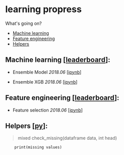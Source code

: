 # learning propress
What's going on?

  * [Machine learning](#machine_learning)
  * [Feature engineering](#feature_engineering)
  * [Helpers](#helpers)

## Machine learning \[[leaderboard](https://github.com/clotyxf/learningflow/tree/master/machine_learning/README.md)\]:

* Ensemble Model _2018.06_ \[[ipynb](https://github.com/clotyxf/learningflow/tree/master/machine_learning/ensemble_scikit_learn.ipynb)\]

* Ensemble XGB _2018.06_ \[[ipynb](https://github.com/clotyxf/learningflow/tree/master/machine_learning/ensemble_end_to_end.ipynb)\]

## Feature engineering \[[leaderboard](https://github.com/clotyxf/learningflow/tree/master/machine_learning/README.md)\]:

* Feature selection _2018.06_ \[[ipynb](https://github.com/clotyxf/learningflow/tree/master/machine_learning/feature_selection.ipynb)\]

## Helpers \[[py](https://github.com/clotyxf/learningflow/tree/master/machine_learning/helpers.py)\]:

> mixed check_missing(dataframe data, int head)
```
    print(missing values)
```